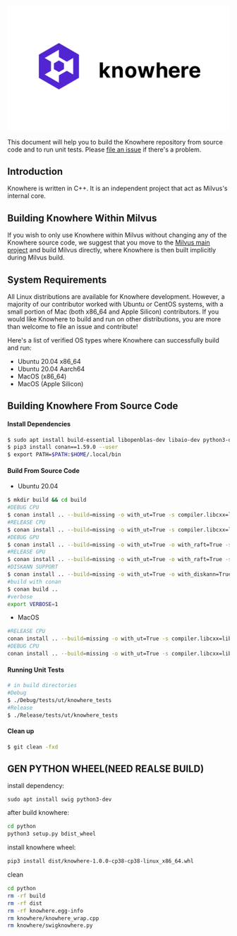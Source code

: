 <p>
    <img src="static/knowhere-logo.png" alt="Knowhere Logo"/>
</p>

This document will help you to build the Knowhere repository from source code and to run unit tests. Please [file an issue](https://github.com/zilliztech/knowhere/issues/new) if there's a problem.

## Introduction

Knowhere is written in C++. It is an independent project that act as Milvus's internal core.

## Building Knowhere Within Milvus

If you wish to only use Knowhere within Milvus without changing any of the Knowhere source code, we suggest that you move to the [Milvus main project](https://github.com/milvus-io/milvus) and build Milvus directly, where Knowhere is then built implicitly during Milvus build.

## System Requirements

All Linux distributions are available for Knowhere development. However, a majority of our contributor worked with Ubuntu or CentOS systems, with a small portion of Mac (both x86_64 and Apple Silicon) contributors. If you would like Knowhere to build and run on other distributions, you are more than welcome to file an issue and contribute!

Here's a list of verified OS types where Knowhere can successfully build and run:

- Ubuntu 20.04 x86_64
- Ubuntu 20.04 Aarch64
- MacOS (x86_64)
- MacOS (Apple Silicon)

## Building Knowhere From Source Code

#### Install Dependencies

```bash
$ sudo apt install build-essential libopenblas-dev libaio-dev python3-dev python3-pip
$ pip3 install conan==1.59.0 --user
$ export PATH=$PATH:$HOME/.local/bin
```

#### Build From Source Code

* Ubuntu 20.04

```bash
$ mkdir build && cd build
#DEBUG CPU
$ conan install .. --build=missing -o with_ut=True -s compiler.libcxx=libstdc++11 -s build_type=Debug
#RELEASE CPU
$ conan install .. --build=missing -o with_ut=True -s compiler.libcxx=libstdc++11 -s build_type=Release
#DEBUG GPU
$ conan install .. --build=missing -o with_ut=True -o with_raft=True -s compiler.libcxx=libstdc++11 -s build_type=Debug
#RELEASE GPU
$ conan install .. --build=missing -o with_ut=True -o with_raft=True -s compiler.libcxx=libstdc++11 -s build_type=Release
#DISKANN SUPPORT
$ conan install .. --build=missing -o with_ut=True -o with_diskann=True -s compiler.libcxx=libstdc++11 -s build_type=Debug/Release
#build with conan
$ conan build ..
#verbose
export VERBOSE=1
```

* MacOS

```bash
#RELEASE CPU
conan install .. --build=missing -o with_ut=True -s compiler.libcxx=libc++ -s build_type=Release
#DEBUG CPU
conan install .. --build=missing -o with_ut=True -s compiler.libcxx=libc++ -s build_type=Debug
```

#### Running Unit Tests

```bash
# in build directories
#Debug
$ ./Debug/tests/ut/knowhere_tests
#Release
$ ./Release/tests/ut/knowhere_tests
```

#### Clean up

```bash
$ git clean -fxd
```

## GEN PYTHON WHEEL(NEED REALSE BUILD)

install dependency:

```
sudo apt install swig python3-dev
```

after build knowhere:

```bash
cd python
python3 setup.py bdist_wheel
```

install knowhere wheel:

```bash
pip3 install dist/knowhere-1.0.0-cp38-cp38-linux_x86_64.whl
```

clean

```bash
cd python
rm -rf build
rm -rf dist
rm -rf knowhere.egg-info
rm knowhere/knowhere_wrap.cpp
rm knowhere/swigknowhere.py
```
